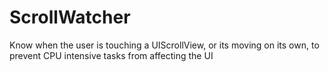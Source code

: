 ScrollWatcher
=============

Know when the user is touching a UIScrollView, or its moving on its own, to prevent CPU intensive tasks from affecting the UI